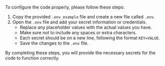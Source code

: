 To configure the code properly, please follow these steps:

1. Copy the provided `.env_example` file and create a new file called `.env`.
2. Open the `.env` file and add your secret information or credentials.
   - Replace any placeholder values with the actual values you have.
   - Make sure not to include any spaces or extra characters.
   - Each secret should be on a new line, following the format `KEY=VALUE`.
   - Save the changes to the `.env` file.

By completing these steps, you will provide the necessary secrets for the code to function correctly.
